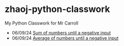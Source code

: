 # zhaoj-python-classwork
My Python Classwork for Mr Carroll

- 06/09/24 [Sum of numbers until a negative input](./random%20snippets/sum.py)
- 06/09/24 [Average of numbers until a negative input](./random%20snippets/average.py)